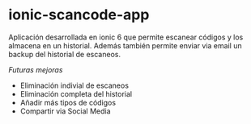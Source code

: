 # ionic-scancode-app

Aplicación desarrollada en ionic 6 que permite escanear códigos y los almacena en un historial. Además también permite enviar via email un backup del historial de escaneos.

*Futuras mejoras*

* Eliminación indivial de escaneos
* Eliminación completa del historial
* Añadir más tipos de códigos
* Compartir via Social Media 
